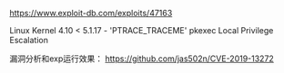 https://www.exploit-db.com/exploits/47163

Linux Kernel 4.10 < 5.1.17 - 'PTRACE_TRACEME' pkexec Local Privilege Escalation

漏洞分析和exp运行效果：
https://github.com/jas502n/CVE-2019-13272